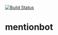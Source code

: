 [![Build Status](https://travis-ci.org/sugyan/mentionbot.svg?branch=master)](https://travis-ci.org/sugyan/mentionbot)

# mentionbot

